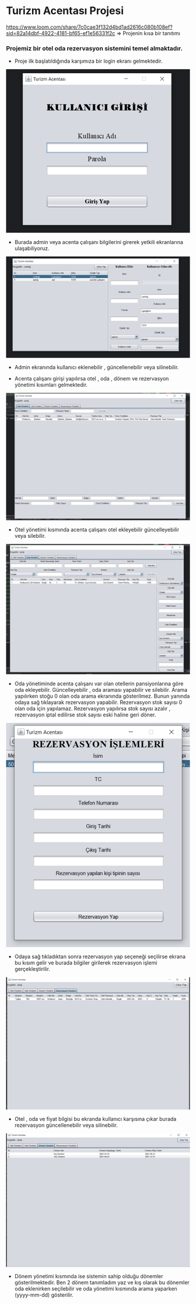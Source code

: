 # Turizm Acentası Projesi

https://www.loom.com/share/7c0cae3f132d4bd1ad2616c080b108ef?sid=82a14dbf-4922-4181-bf65-ef1e56331f2c => Projenin kısa bir tanıtımı

### Projemiz bir otel oda rezervasyon sistemini temel almaktadır.

* Proje ilk başlatıldığında karşımıza bir login ekranı gelmektedir. 

![Login Ekranı](./ScreenShots/21.png)

* Burada admin veya acenta çalışanı bilgilerini girerek yetkili ekranlarına ulaşabiliyoruz.

![Admin Ekranı](./ScreenShots/22.png)

* Admin ekranında kullanıcı eklenebilir , güncellenebilir veya silinebilir.


* Acenta çalışanı girişi yapılırsa otel , oda , dönem ve rezervasyon yönetimi kısımları gelmektedir.

![Otel Yönetimi](./ScreenShots/24.png)

* Otel yönetimi kısmında acenta çalışanı otel ekleyebilir güncelleyebilir veya silebilir.

![Oda Yönetimi ](./ScreenShots/23.png)

* Oda yönetiminde acenta çalışanı var olan otellerin pansiyonlarına göre oda ekleyebilir. Güncelleyebilir , oda araması yapabilir ve silebilir. Arama yapılırken stoğu 0 olan oda arama ekranında gösterilmez. Bunun yanında odaya sağ tıklayarak rezervasyon yapabilir. Rezervasyon stok sayısı 0 olan oda için yapılamaz. Rezervasyon yapılırsa stok sayısı azalır , rezervasyon iptal edilirse stok sayısı eski haline geri döner.

![Rezervasyon Yönetimi](./ScreenShots/25.png)

* Odaya sağ tıkladıktan sonra rezervasyon yap seçeneği seçilirse ekrana bu kısım gelir ve burada bilgiler girilerek rezervasyon işlemi gerçekleştirilir.

![Rezervasyon Yönetimi](./ScreenShots/26.png)

* Otel , oda ve fiyat bilgisi bu ekranda kullanıcı karşısına çıkar burada rezervasyon güncellenebilir veya silinebilir.

![Dönem Yönetimi](./ScreenShots/27.png)

* Dönem yönetimi kısmında ise sistemin sahip olduğu dönemler gösterilmektedir. Ben 2 dönem tanımladım yaz ve kış olarak bu dönemler oda eklenirken seçilebilir ve oda yönetimi kısmında arama yaparken (yyyy-mm-dd) gösterilir.
